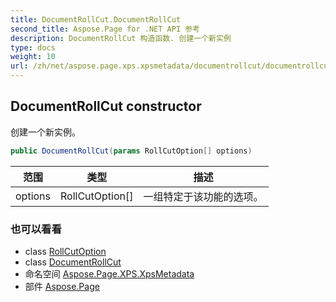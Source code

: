 ```yaml
---
title: DocumentRollCut.DocumentRollCut
second_title: Aspose.Page for .NET API 参考
description: DocumentRollCut 构造函数. 创建一个新实例
type: docs
weight: 10
url: /zh/net/aspose.page.xps.xpsmetadata/documentrollcut/documentrollcut/
---
```

## DocumentRollCut constructor

创建一个新实例。

```csharp
public DocumentRollCut(params RollCutOption[] options)
```

| 范围 | 类型 | 描述 |
| --- | --- | --- |
| options | RollCutOption[] | 一组特定于该功能的选项。 |

### 也可以看看

* class [RollCutOption](../../rollcut.rollcutoption/)
* class [DocumentRollCut](../)
* 命名空间 [Aspose.Page.XPS.XpsMetadata](../../documentrollcut/)
* 部件 [Aspose.Page](../../../)


